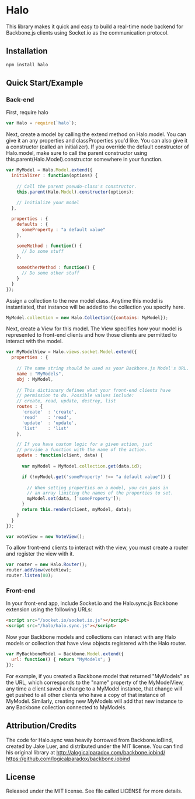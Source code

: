 # Halo


This library makes it quick and easy to build a real-time node backend for Backbone.js clients using Socket.io as the communication protocol.

## Installation
  
```bash
npm install halo
```

## Quick Start/Example

### Back-end

First, require halo

```js
var Halo = require(`halo`);
```

Next, create a model by calling the extend method on Halo.model.
You can give it an any properties and classProperties you'd like.
You can also give it a constructor (called an initializer). If you
override the default constructor of Halo.model, make sure to call
the parent constructor using this.parent(Halo.Model).constructor
somewhere in your function.

```js    
var MyModel = Halo.Model.extend({
  initializer : function(options) {
    
    // Call the parent pseudo-class's constructor.
    this.parent(Halo.Model).constructor(options);
    
    // Initialize your model
  },

  properties : {
    defaults : {
      someProperty : "a default value"
    },

    someMethod : function() {
      // Do some stuff
    },
    
    someOtherMethod : function() {
      // Do some other stuff
    }
  }
});
```

Assign a collection to the new model class. Anytime this model is instantiated,
that instance will be added to the collection you specify here.

```js
MyModel.collection = new Halo.Collection({contains: MyModel});    
```

Next, create a View for this model. The View specifies how your model is
represented to front-end clients and how those clients are permitted to 
interact with the model.

```js
var MyModelView = Halo.views.socket.Model.extend({
  properties : {
    
    // The name string should be used as your Backbone.js Model's URL.
    name : "MyModels", 
    obj : MyModel,
    
    // This dictionary defines what your front-end clients have 
    // permission to do. Possible values include: 
    // create, read, update, destroy, list
    routes : {
      'create'  : 'create',
      'read'    : 'read',
      'update'  : 'update',
      'list'    : 'list'
    },

    // If you have custom logic for a given action, just
    // provide a function with the name of the action.
    update : function(client, data) {
      
      var myModel = MyModel.collection.get(data.id);

      if (!myModel.get('someProperty' !== "a default value")) {
        
        // When setting properties on a model, you can pass in
        // an array limiting the names of the properties to set.
        myModel.set(data, ['someProperty']);
      }
      return this.render(client, myModel, data);
    }
  }
});

var voteView = new VoteView();
```

To allow front-end clients to interact with the view, you must create a router
and register the view with it.

```js
var router = new Halo.Router();
router.addView(voteView);
router.listen(80);
```

### Front-end

In your front-end app, include Socket.io and the Halo.sync.js Backbone extension using
the following URLs:

```html
<script src="/socket.io/socket.io.js"></script>
<script src="/halo/halo.sync.js"></script>
```

Now your Backbone models and collections can interact with any Halo models or collection
that have view objects registered with the Halo router.

```js
var MyBackboneModel = Backbone.Model.extend({
  url: function() { return "MyModels"; }
});
```

For example, if you created a Backbone model that returned "MyModels" as the URL,
which corresponds to the "name" property of the MyModelView, any time a client saved
a change to a MyModel instance, that change will get pushed to all other clients
who have a copy of that instance of MyModel. Similarly, creating new MyModels
will add that new instance to any Backbone collection connected to MyModels.


## Attribution/Credits

The code for Halo.sync was heavily borrowed from Backbone.ioBind, created by Jake Luer,
and distributed under the MIT license. You can find his original library at 
http://alogicalparadox.com/backbone.iobind/
https://github.com/logicalparadox/backbone.iobind

## License

Released under the MIT license.  See file called LICENSE for more
details.
